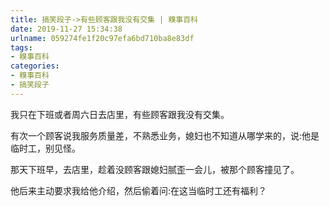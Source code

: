 ```yaml
---
title: 搞笑段子->有些顾客跟我没有交集 | 糗事百科
date: 2019-11-27 15:34:38
urlname: 059274fe1f20c97efa6bd710ba8e83df
tags: 
- 糗事百科
categories:
- 糗事百科
- 搞笑段子
---
```

我只在下班或者周六日去店里，有些顾客跟我没有交集。

有次一个顾客说我服务质量差，不熟悉业务，媳妇也不知道从哪学来的，说:他是临时工，别见怪。

那天下班早，去店里，趁着没顾客跟媳妇腻歪一会儿，被那个顾客撞见了。

他后来主动要求我给他介绍，然后偷着问:在这当临时工还有福利？


